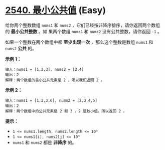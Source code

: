 # [2540. 最小公共值][link] (Easy)

[link]: https://leetcode.cn/problems/minimum-common-value/

给你两个整数数组 `nums1` 和 `nums2` ，它们已经按非降序排序，请你返回两个数组的 **最小公共整数** 。如
果两个数组 `nums1` 和 `nums2` 没有公共整数，请你返回 `-1` 。

如果一个整数在两个数组中都 **至少出现一次** ，那么这个整数是数组 `nums1` 和 `nums2` **公共** 的。

**示例 1：**

```
输入：nums1 = [1,2,3], nums2 = [2,4]
输出：2
解释：两个数组的最小公共元素是 2 ，所以我们返回 2 。
```

**示例 2：**

```
输入：nums1 = [1,2,3,6], nums2 = [2,3,4,5]
输出：2
解释：两个数组中的公共元素是 2 和 3 ，2 是较小值，所以返回 2 。
```

**提示：**

- `1 <= nums1.length, nums2.length <= 10⁵`
- `1 <= nums1[i], nums2[j] <= 10⁹`
- `nums1` 和 `nums2` 都是 **非降序** 的。
